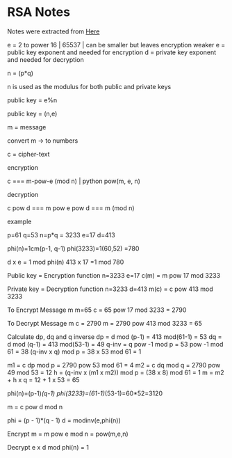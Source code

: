 # RSA Notes

Notes were extracted from [Here](https://en.wikipedia.org/wiki/RSA_(cryptosystem))

e = 2 to power 16 | 65537 | can be smaller but leaves encryption weaker
e = public key exponent and needed for encryption
d = private key exponent and needed for decryption

n = (p*q)

n is used as the modulus for both public and private keys

public key = e%n

public key = (n,e)

m = message 

convert m -> to numbers

c = cipher-text

encryption 

c === m-pow-e (mod n)  | python pow(m, e, n)

decryption

c pow d === m pow e pow d === m (mod n)

example

p=61
q=53
n=p*q = 3233
e=17
d=413

phi(n)=1cm(p-1, q-1)
phi(3233)=1(60,52) =780

d x e = 1 mod phi(n)
413 x 17 =1 mod 780

Public key = Encryption function
n=3233
e=17
c(m) = m pow 17 mod 3233

Private key = Decryption function
n=3233
d=413
m(c) = c pow 413 mod 3233

To Encrypt Message m
m=65
c = 65 pow 17 mod 3233 = 2790

To Decrypt Message m
c = 2790
m = 2790 pow 413 mod 3233 = 65

Calculate dp, dq and q inverse
dp = d mod (p-1) = 413 mod(61-1) = 53
dq = d mod (q-1) = 413 mod(53-1) = 49
q-inv = q pow -1 mod p = 53 pow -1 mod 61 = 38
(q-inv x q) mod p = 38 x 53 mod 61 = 1


m1 = c dp mod p = 2790 pow 53 mod 61 = 4
m2 = c dq mod q = 2790 pow 49 mod 53 = 12
h = (q-inv x (m1 x m2)) mod p = (38 x 8) mod 61 = 1
m = m2 + h x q = 12 + 1 x 53 = 65


phi(n)=(p-1)*(q-1)
phi(3233)=(61-1)*(53-1)=60*52=3120

m = c pow d mod n

phi = (p - 1)*(q - 1)
d = modinv(e,phi(n))

Encrypt
m = m pow e mod n  =  pow(m,e,n)

Decrypt
e x d mod phi(n) = 1


